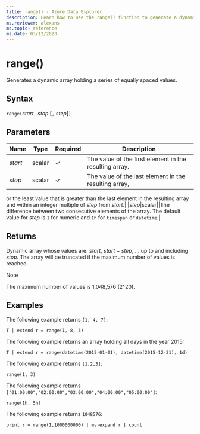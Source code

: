 ```yaml
---
title: range() - Azure Data Explorer
description: Learn how to use the range() function to generate a dynamic array holding a series of equally spaced values.
ms.reviewer: alexans
ms.topic: reference
ms.date: 03/12/2023
---
```

# range()

Generates a dynamic array holding a series of equally spaced values.

## Syntax

`range(`*start*`,` *stop* [`,` *step*]`)`

## Parameters

|Name|Type|Required|Description|
|--|--|--|--|
|*start*|scalar|&check;|The value of the first element in the resulting array.|
|*stop*|scalar|&check;|The value of the last element in the resulting array,
or the least value that is greater than the last element in the resulting
array and within an integer multiple of *step* from *start*.|
|*step*|scalar||The difference between two consecutive elements of
the array. The default value for *step* is `1` for numeric and `1h` for `timespan` or `datetime`.|

## Returns

Dynamic array whose values are: *start*, *start* + *step*, ... up to and including *stop*.  The array will be truncated if the maximum number of values is reached.  

> [!NOTE]
> The maximum number of values is 1,048,576 (2^20).

## Examples

The following example returns `[1, 4, 7]`:

```kusto
T | extend r = range(1, 8, 3)
```

The following example returns an array holding all days
in the year 2015:

```kusto
T | extend r = range(datetime(2015-01-01), datetime(2015-12-31), 1d)
```

The following example returns `[1,2,3]`:

```kusto
range(1, 3)
```

The following example returns `["01:00:00","02:00:00","03:00:00","04:00:00","05:00:00"]`:

```kusto
range(1h, 5h)
```

The following example returns `1048576`:

```kusto
print r = range(1,1000000000) | mv-expand r | count
```
